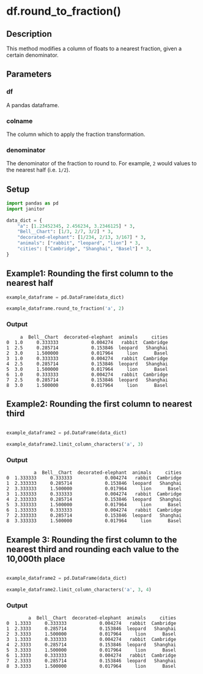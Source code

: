 # df.round_to_fraction()

## Description
This method modifies a column of floats to a nearest fraction, given a certain denominator.

## Parameters
### df
A pandas dataframe.
     
### colname
The column which to apply the fraction transformation.
     
### denominator
The denominator of the fraction to round to. For example, `2`  would values to the nearest half (i.e. `1/2`).

## Setup
```python
import pandas as pd
import janitor
 
data_dict = {
    "a": [1.23452345, 2.456234, 3.2346125] * 3,
    "Bell__Chart": [1/3, 2/7, 3/2] * 3,
    "decorated-elephant": [1/234, 2/13, 3/167] * 3,
    "animals": ["rabbit", "leopard", "lion"] * 3,
    "cities": ["Cambridge", "Shanghai", "Basel"] * 3,
}
```

## Example1: Rounding the first column to the nearest half
 ```python
example_dataframe = pd.DataFrame(data_dict)
  
example_dataframe.round_to_fraction('a', 2)
```

### Output

         a  Bell__Chart  decorated-elephant  animals     cities
    0  1.0     0.333333            0.004274   rabbit  Cambridge
    1  2.5     0.285714            0.153846  leopard   Shanghai
    2  3.0     1.500000            0.017964     lion      Basel
    3  1.0     0.333333            0.004274   rabbit  Cambridge
    4  2.5     0.285714            0.153846  leopard   Shanghai
    5  3.0     1.500000            0.017964     lion      Basel
    6  1.0     0.333333            0.004274   rabbit  Cambridge
    7  2.5     0.285714            0.153846  leopard   Shanghai
    8  3.0     1.500000            0.017964     lion      Basel

## Example2: Rounding the first column to nearest third

```python

example_dataframe2 = pd.DataFrame(data_dict)
 
example_dataframe2.limit_column_characters('a', 3)
```

### Output

              a  Bell__Chart  decorated-elephant  animals     cities
    0  1.333333     0.333333            0.004274   rabbit  Cambridge
    1  2.333333     0.285714            0.153846  leopard   Shanghai
    2  3.333333     1.500000            0.017964     lion      Basel
    3  1.333333     0.333333            0.004274   rabbit  Cambridge
    4  2.333333     0.285714            0.153846  leopard   Shanghai
    5  3.333333     1.500000            0.017964     lion      Basel
    6  1.333333     0.333333            0.004274   rabbit  Cambridge
    7  2.333333     0.285714            0.153846  leopard   Shanghai
    8  3.333333     1.500000            0.017964     lion      Basel

## Example 3: Rounding the first column to the nearest third and rounding each value to the 10,000th place 

```python

example_dataframe2 = pd.DataFrame(data_dict)
 
example_dataframe2.limit_column_characters('a', 3, 4)
```

### Output

            a  Bell__Chart  decorated-elephant  animals     cities
    0  1.3333     0.333333            0.004274   rabbit  Cambridge
    1  2.3333     0.285714            0.153846  leopard   Shanghai
    2  3.3333     1.500000            0.017964     lion      Basel
    3  1.3333     0.333333            0.004274   rabbit  Cambridge
    4  2.3333     0.285714            0.153846  leopard   Shanghai
    5  3.3333     1.500000            0.017964     lion      Basel
    6  1.3333     0.333333            0.004274   rabbit  Cambridge
    7  2.3333     0.285714            0.153846  leopard   Shanghai
    8  3.3333     1.500000            0.017964     lion      Basel
